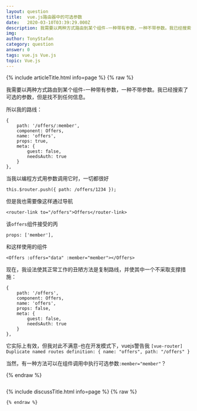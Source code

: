 ```yaml
---
layout: question
title:  vue.js路由器中的可选参数
date:   2020-03-10T03:39:29.000Z
description: 我需要以两种方式路由到某个组件-一种带有参数，一种不带参数。我已经搜索了可选的参数，但是找不到任何信息。所以我的路线：{    path  '/...
img: 
author: TonyStafan
category: question
answer: 0
tags: vue.js Vue.js
topic: Vue.js
---
```

<div class="article-root">
  <div class="article">
    {% include articleTitle.html info=page %}
    {% raw %}
    <div class="article-content"><p><font style="vertical-align: inherit;"><font style="vertical-align: inherit;">我需要以两种方式路由到某个组件-一种带有参数，一种不带参数。</font><font style="vertical-align: inherit;">我已经搜索了可选的参数，但是找不到任何信息。</font></font></p>

<p><font style="vertical-align: inherit;"><font style="vertical-align: inherit;">所以我的路线：</font></font></p>

<pre><code>{<font></font>
    path: '/offers/:member',<font></font>
    component: Offers,<font></font>
    name: 'offers',<font></font>
    props: true,<font></font>
    meta: {<font></font>
        guest: false,<font></font>
        needsAuth: true<font></font>
    }<font></font>
},<font></font>
</code></pre>

<p><font style="vertical-align: inherit;"><font style="vertical-align: inherit;">当我以编程方式用参数调用它时，一切都很好</font></font></p>

<pre><code>this.$router.push({ path: /offers/1234 });
</code></pre>

<p><font style="vertical-align: inherit;"><font style="vertical-align: inherit;">但是我也需要像这样通过导航</font></font></p>

<pre><code>&lt;router-link to="/offers"&gt;Offers&lt;/router-link&gt;
</code></pre>

<p><font style="vertical-align: inherit;"><font style="vertical-align: inherit;">该</font></font><code>offers</code><font style="vertical-align: inherit;"><font style="vertical-align: inherit;">组件接受的丙</font></font></p>

<pre><code>props: ['member'],
</code></pre>

<p><font style="vertical-align: inherit;"><font style="vertical-align: inherit;">和这样使用的组件</font></font></p>

<pre><code>&lt;Offers :offers="data" :member="member"&gt;&lt;/Offers&gt;
</code></pre>

<p><font style="vertical-align: inherit;"><font style="vertical-align: inherit;">现在，我设法使其正常工作的丑陋方法是复制路线，并使其中一个不采取支撑措施：</font></font></p>

<pre><code>{<font></font>
    path: '/offers',<font></font>
    component: Offers,<font></font>
    name: 'offers',<font></font>
    props: false,<font></font>
    meta: {<font></font>
        guest: false,<font></font>
        needsAuth: true<font></font>
    }<font></font>
},<font></font>
</code></pre>

<p><font style="vertical-align: inherit;"><font style="vertical-align: inherit;">它实际上有效，但我对此不满意-也在开发模式下，vuejs警告我 </font></font><code>[vue-router] Duplicate named routes definition: { name: "offers", path: "/offers" }</code></p>

<p><font style="vertical-align: inherit;"><font style="vertical-align: inherit;">当然，有一种方法可以在组件调用中执行可选参数</font></font><code>:member="member"</code><font style="vertical-align: inherit;"><font style="vertical-align: inherit;">？</font></font></p></div>
    {% endraw %}
  </div>
  <p style="height: 0;width:0;overflow: hidden;"> 第456篇《vue.js路由器中的可选参数》来自Winter(https://github.com/aiyld/aiyld.github.io)的站点</p>
  <div class="discuss-wrapper">
    {% include discussTitle.html info=page %}
    {% raw %}
    
    {% endraw %}
  </div>
<div>
